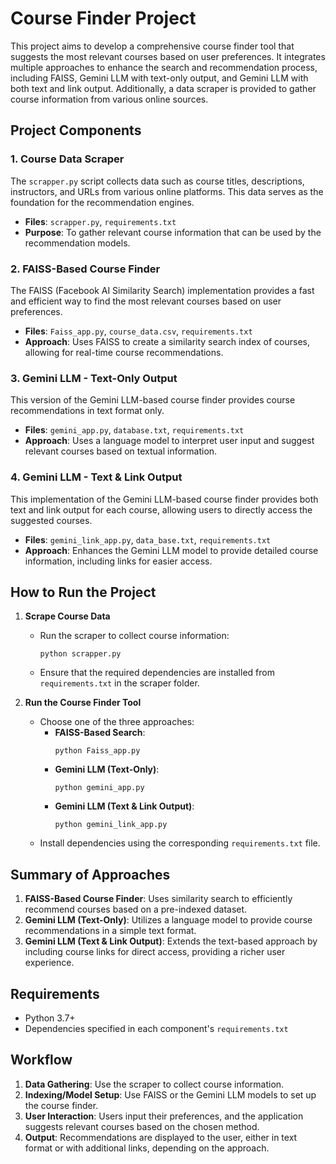 # Course Finder Project

This project aims to develop a comprehensive course finder tool that suggests the most relevant courses based on user preferences. It integrates multiple approaches to enhance the search and recommendation process, including FAISS, Gemini LLM with text-only output, and Gemini LLM with both text and link output. Additionally, a data scraper is provided to gather course information from various online sources.

## Project Components

### 1. **Course Data Scraper**

The `scrapper.py` script collects data such as course titles, descriptions, instructors, and URLs from various online platforms. This data serves as the foundation for the recommendation engines.

- **Files**: `scrapper.py`, `requirements.txt`
- **Purpose**: To gather relevant course information that can be used by the recommendation models.

### 2. **FAISS-Based Course Finder**

The FAISS (Facebook AI Similarity Search) implementation provides a fast and efficient way to find the most relevant courses based on user preferences.

- **Files**: `Faiss_app.py`, `course_data.csv`, `requirements.txt`
- **Approach**: Uses FAISS to create a similarity search index of courses, allowing for real-time course recommendations.

### 3. **Gemini LLM - Text-Only Output**

This version of the Gemini LLM-based course finder provides course recommendations in text format only.

- **Files**: `gemini_app.py`, `database.txt`, `requirements.txt`
- **Approach**: Uses a language model to interpret user input and suggest relevant courses based on textual information.

### 4. **Gemini LLM - Text & Link Output**

This implementation of the Gemini LLM-based course finder provides both text and link output for each course, allowing users to directly access the suggested courses.

- **Files**: `gemini_link_app.py`, `data_base.txt`, `requirements.txt`
- **Approach**: Enhances the Gemini LLM model to provide detailed course information, including links for easier access.

## How to Run the Project

1. **Scrape Course Data**
   - Run the scraper to collect course information:
     ```
     python scrapper.py
     ```
   - Ensure that the required dependencies are installed from `requirements.txt` in the scraper folder.

2. **Run the Course Finder Tool**
   - Choose one of the three approaches:
     - **FAISS-Based Search**:
       ```
       python Faiss_app.py
       ```
     - **Gemini LLM (Text-Only)**:
       ```
       python gemini_app.py
       ```
     - **Gemini LLM (Text & Link Output)**:
       ```
       python gemini_link_app.py
       ```
   - Install dependencies using the corresponding `requirements.txt` file.

## Summary of Approaches

1. **FAISS-Based Course Finder**: Uses similarity search to efficiently recommend courses based on a pre-indexed dataset.
2. **Gemini LLM (Text-Only)**: Utilizes a language model to provide course recommendations in a simple text format.
3. **Gemini LLM (Text & Link Output)**: Extends the text-based approach by including course links for direct access, providing a richer user experience.

## Requirements

- Python 3.7+
- Dependencies specified in each component's `requirements.txt`

## Workflow

1. **Data Gathering**: Use the scraper to collect course information.
2. **Indexing/Model Setup**: Use FAISS or the Gemini LLM models to set up the course finder.
3. **User Interaction**: Users input their preferences, and the application suggests relevant courses based on the chosen method.
4. **Output**: Recommendations are displayed to the user, either in text format or with additional links, depending on the approach.

